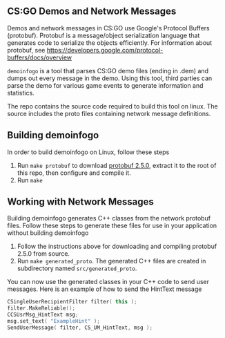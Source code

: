 CS:GO Demos and Network Messages
--------------------------------

Demos and network messages in CS:GO use Google's Protocol Buffers (protobuf). Protobuf is a message/object serialization language that generates code to serialize the objects efficiently. For information about protobuf, see https://developers.google.com/protocol-buffers/docs/overview

`demoinfogo` is a tool that parses CS:GO demo files (ending in .dem) and dumps out every message in the demo. Using this tool, third parties can parse the demo for various game events to generate information and statistics.

The repo contains the source code required to build this tool on linux. The source includes the proto files containing network message definitions.


Building demoinfogo
------------------

In order to build demoinfogo on Linux, follow these steps

1. Run `make protobuf` to download [protobuf 2.5.0](https://protobuf.googlecode.com/files/protobuf-2.5.0.tar.gz), extract it to the root of this repo, then configure and compile it.
2. Run `make`

Working with Network Messages
-----------------------------

Building demoinfogo generates C++ classes from the network protobuf files. Follow these steps to generate these files for use in your application without building demoinfogo
1. Follow the instructions above for downloading and compiling protobuf 2.5.0 from source.
2. Run `make generated_proto`. The generated C++ files are created in subdirectory named `src/generated_proto`.

You can now use the generated classes in your C++ code to send user messages. Here is an example of how to send the HintText message

```cpp
CSingleUserRecipientFilter filter( this );
filter.MakeReliable();
CCSUsrMsg_HintText msg;
msg.set_text( "ExampleHint" );
SendUserMessage( filter, CS_UM_HintText, msg );
```
